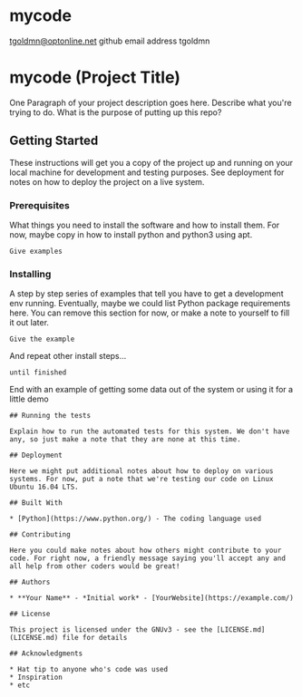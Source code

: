 # mycode
tgoldmn@optonline.net github email address tgoldmn 
# mycode (Project Title)

One Paragraph of your project description goes here. Describe what you're trying to do. What is the purpose of putting up this repo?

## Getting Started

These instructions will get you a copy of the project up and running on your local machine for development and testing purposes. See deployment for notes on how to deploy the project on a live system.

### Prerequisites

What things you need to install the software and how to install them. For now, maybe copy in how to install python and python3 using apt.

```
Give examples
```

### Installing

A step by step series of examples that tell you have to get a development env running. Eventually, maybe we could list Python package requirements here. You can remove this section for now, or make a note to yourself to fill it out later.

```
Give the example
```

And repeat other install steps...

```
until finished
```

End with an example of getting some data out of the system or using it for a little demo


    ## Running the tests

    Explain how to run the automated tests for this system. We don't have any, so just make a note that they are none at this time.

    ## Deployment

    Here we might put additional notes about how to deploy on various systems. For now, put a note that we're testing our code on Linux Ubuntu 16.04 LTS. 

    ## Built With

    * [Python](https://www.python.org/) - The coding language used

    ## Contributing

    Here you could make notes about how others might contribute to your code. For right now, a friendly message saying you'll accept any and all help from other coders would be great!

    ## Authors

    * **Your Name** - *Initial work* - [YourWebsite](https://example.com/)

    ## License

    This project is licensed under the GNUv3 - see the [LICENSE.md](LICENSE.md) file for details

    ## Acknowledgments

    * Hat tip to anyone who's code was used
    * Inspiration
    * etc

    
